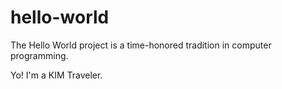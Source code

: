 # hello-world
The Hello World project is a time-honored tradition in computer programming.

Yo! I'm a KIM Traveler.
